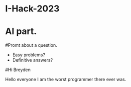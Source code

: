 # I-Hack-2023

# AI part.

#Promt about a question.
- Easy problems?
- Definitive answers?

#Hi Breyden

Hello everyone I am the worst programmer there ever was. 